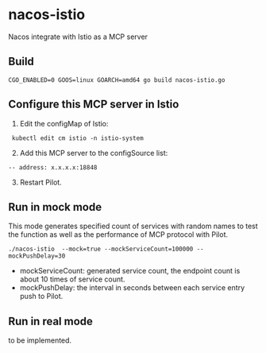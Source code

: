# nacos-istio

Nacos integrate with Istio as a MCP server


## Build
```CGO_ENABLED=0 GOOS=linux GOARCH=amd64 go build nacos-istio.go```

## Configure this MCP server in Istio

1. Edit the configMap of Istio:
```
 kubectl edit cm istio -n istio-system
```
2. Add this MCP server to the configSource list:
```
-- address: x.x.x.x:18848
```
3. Restart Pilot.

## Run in mock mode

This mode generates specified count of services with random names to test the function as well as the performance of MCP protocol with Pilot.

```./nacos-istio  --mock=true --mockServiceCount=100000 --mockPushDelay=30```

* mockServiceCount: generated service count, the endpoint count is about 10 times of service count.
* mockPushDelay: the interval in seconds between each service entry push to Pilot.

## Run in real mode

to be implemented.
